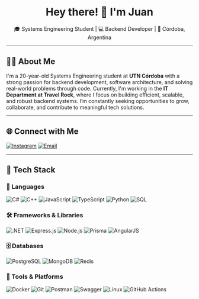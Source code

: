 <h1 align="center">Hey there! 👋 I'm Juan</h1>
<p align="center">🎓 Systems Engineering Student | 💻 Backend Developer | 📍 Córdoba, Argentina</p>

---

## 🧑‍💻 About Me

I'm a 20-year-old Systems Engineering student at **UTN Córdoba** with a strong passion for backend development, software architecture, and solving real-world problems through code.
Currently, I'm working in the **IT Department at Travel Rock**, where I focus on building efficient, scalable, and robust backend systems. I’m constantly seeking opportunities to grow, collaborate, and contribute to meaningful tech solutions.

---

## 🌐 Connect with Me
[![Instagram](https://img.shields.io/badge/Instagram-E4405F?style=for-the-badge&logo=instagram&logoColor=white)](https://youtu.be/dQw4w9WgXcQ?si=-pOJju9RGwM-bFOg)
[![Email](https://img.shields.io/badge/Gmail-D14836?style=for-the-badge&logo=gmail&logoColor=white)](mailto:juancearaya@gmail.com)

---

## 🚀 Tech Stack

### 🧠 Languages
![C#](https://img.shields.io/badge/C%23-239120?style=flat-square&logo=c-sharp&logoColor=white)
![C++](https://img.shields.io/badge/C++-00599C?style=flat-square&logo=c%2b%2b&logoColor=white)
![JavaScript](https://img.shields.io/badge/JavaScript-F7DF1E?style=flat-square&logo=javascript&logoColor=black)
![TypeScript](https://img.shields.io/badge/TypeScript-3178C6?style=flat-square&logo=typescript&logoColor=white)
![Python](https://img.shields.io/badge/Python-3776AB?style=flat-square&logo=python&logoColor=white)
![SQL](https://img.shields.io/badge/SQL-4479A1?style=flat-square&logo=postgresql&logoColor=white)

### 🛠️ Frameworks & Libraries
![.NET](https://img.shields.io/badge/.NET-512BD4?style=flat-square&logo=.net&logoColor=white)
![Express.js](https://img.shields.io/badge/Express.js-000000?style=flat-square&logo=express&logoColor=white)
![Node.js](https://img.shields.io/badge/Node.js-339933?style=flat-square&logo=node.js&logoColor=white)
![Prisma](https://img.shields.io/badge/Prisma-3982CE?style=flat-square&logo=prisma&logoColor=white)
![AngularJS](https://img.shields.io/badge/AngularJS-E23237?style=flat-square&logo=angularjs&logoColor=white)

### 🗄️ Databases
![PostgreSQL](https://img.shields.io/badge/PostgreSQL-336791?style=flat-square&logo=postgresql&logoColor=white)
![MongoDB](https://img.shields.io/badge/MongoDB-47A248?style=flat-square&logo=mongodb&logoColor=white)
![Redis](https://img.shields.io/badge/Redis-DC382D?style=flat-square&logo=redis&logoColor=white)

### 🔧 Tools & Platforms
![Docker](https://img.shields.io/badge/Docker-2496ED?style=flat-square&logo=docker&logoColor=white)
![Git](https://img.shields.io/badge/Git-F05032?style=flat-square&logo=git&logoColor=white)
![Postman](https://img.shields.io/badge/Postman-FF6C37?style=flat-square&logo=postman&logoColor=white)
![Swagger](https://img.shields.io/badge/Swagger-85EA2D?style=flat-square&logo=swagger&logoColor=black)
![Linux](https://img.shields.io/badge/Linux-FCC624?style=flat-square&logo=linux&logoColor=black)
![GitHub Actions](https://img.shields.io/badge/GitHub%20Actions-2088FF?style=flat-square&logo=github-actions&logoColor=white)
